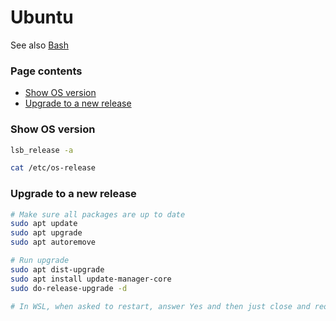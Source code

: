 # Ubuntu

See also [Bash](../bash/README.md)

### Page contents

 - [Show OS version](#show-os-version)
 - [Upgrade to a new release](#upgrade-to-a-new-release)

### Show OS version
```bash
lsb_release -a

cat /etc/os-release
```

### Upgrade to a new release
```bash
# Make sure all packages are up to date
sudo apt update
sudo apt upgrade
sudo apt autoremove

# Run upgrade
sudo apt dist-upgrade
sudo apt install update-manager-core
sudo do-release-upgrade -d

# In WSL, when asked to restart, answer Yes and then just close and reopen the terminal window
```